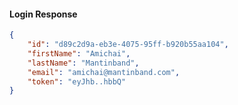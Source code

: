 #### Login Response

```json
{
    "id": "d89c2d9a-eb3e-4075-95ff-b920b55aa104",
    "firstName": "Amichai",
    "lastName": "Mantinband",
    "email": "amichai@mantinband.com",
    "token": "eyJhb..hbbQ"
}
````